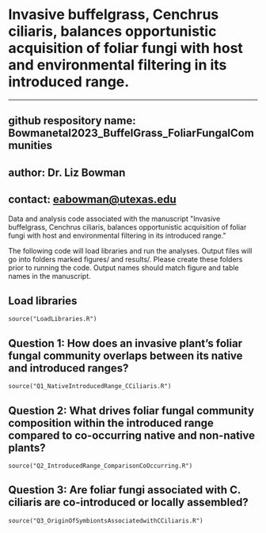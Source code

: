 # Invasive buffelgrass, Cenchrus ciliaris, balances opportunistic acquisition of foliar fungi with host and environmental filtering in its introduced range.

---
github respository name: Bowmanetal2023_BuffelGrass_FoliarFungalCommunities
---
author: Dr. Liz Bowman
---
contact: eabowman@utexas.edu
---
Data and analysis code associated with the manuscript "Invasive buffelgrass, Cenchrus ciliaris, balances opportunistic acquisition of foliar fungi with host and environmental filtering in its introduced range."

The following code will load libraries and run the analyses. Output files will go into folders marked figures/ and results/. Please create these folders prior to running the code. Output names should match figure and table names in the manuscript.

## Load libraries
```{r, include = F}
source("LoadLibraries.R")
```

## Question 1: How does an invasive plant’s foliar fungal community overlaps between its native and introduced ranges?
```{r}
source("Q1_NativeIntroducedRange_CCiliaris.R")
```

## Question 2: What drives foliar fungal community composition within the introduced range compared to co-occurring native and non-native plants?
```{r}
source("Q2_IntroducedRange_ComparisonCoOccurring.R")
```

## Question 3: Are foliar fungi associated with C. ciliaris are co-introduced or locally assembled?
```{r}
source("Q3_OriginOfSymbiontsAssociatedwithCCiliaris.R")
```
